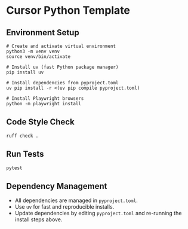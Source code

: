 # Cursor Python Template

## Environment Setup

```shell
# Create and activate virtual environment
python3 -m venv venv
source venv/bin/activate

# Install uv (fast Python package manager)
pip install uv

# Install dependencies from pyproject.toml
uv pip install -r <(uv pip compile pyproject.toml)

# Install Playwright browsers
python -m playwright install
```

## Code Style Check

```shell
ruff check .
```

## Run Tests

```shell
pytest
```

## Dependency Management

- All dependencies are managed in `pyproject.toml`.
- Use `uv` for fast and reproducible installs.
- Update dependencies by editing `pyproject.toml` and re-running the install steps above.
